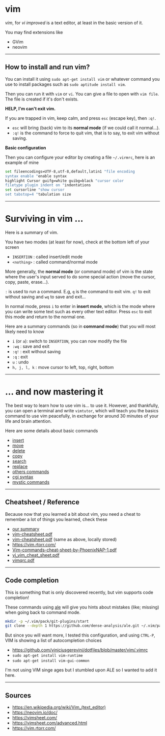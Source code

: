 # vim

*vim*, for *vi improved* is a text editor, 
at least in the basic version of it.

You may find extensions like

* GVim
* neovim

<hr class="sl">

## How to install and run vim?

You can install it using ``sudo apt-get install vim``
or whatever command you use to install packages
such as ``sudo aptitude install vim``.

Then you can run it with `vim` or `vi`. You can give
a file to open with ``vim file``. The file is
created if it's don't exists.

**HELP, I'm can't exit vim.**

If you are trapped in vim, keep calm, 
and press `esc` (escape key), then `:q!`.

* `esc` will bring (back) vim to its **normal mode** 
 (if we could call it normal...).
* `:q!` is the command to force to quit vim, that is to say,
  to exit vim without saving.

**Basic configuration**

Then you can configure your editor by creating
a file ``~/.virmrc``, here is an example of mine

```bash
set fileencodings=UTF-8,utf-8,default,latin1 "file encoding
syntax enable "enable syntax
highlight Cursor guifg=white guibg=black "cursor color
filetype plugin indent on "indentations
set cursorline "show cursor
set tabstop=4 "tabulation size
```

<hr class="sr">

# Surviving in vim ...

Here is a summary of vim.

You have two modes (at least for now),
check at the bottom left of your screen

* `INSERTION` : called insert/edit mode
* `<nothing>` : called command/normal mode

More generally, the **normal mode** (or command mode)
of vim is the state where the user's input served to do some
special action (move the cursor, copy, paste, erase...).

`:` is used to run a command. E.g, `q` is the command to exit vim.
`q!` to exit without saving and `wq` to save and exit...

In normal mode, press `i` to enter in **insert mode**,
which is the mode where you can write some text such as every
other text editor. Press `esc` to exit this mode and return to
the normal one.

Here are a summary commands (so in **command mode**)
that you will most likely need to know

* ``i`` (or `a`): switch to `INSERTION`, you can now modify the file
* ``:wq`` : save and exit
* ``:q!`` : exit without saving
* ``:q`` : exit
* ``u`` : undo
* ``h, j, l, k`` : move cursor to left, top, right, bottom

<hr class="sl">

# ... and now mastering it

The best way to learn how to use vim is... to use it.
However, and thankfully, you can open a terminal and write
`vimtutor`, which will teach you the basics command 
to use vim peacefully, in exchange for around 30 minutes of your
life and brain attention.

Here are some details about basic commands

* [insert](commands/insert.md)
* [move](commands/move.md)
* [delete](commands/delete.md)
* [copy](commands/copy.md)
* [search](commands/search.md)
* [replace](commands/replace.md)
* [others commands](commands/others.md)
* [cgi syntax](commands/cgi.md)
* [mystic commands](commands/special.md)

<hr class="sr">

## Cheatsheet / Reference

Because now that you learned a bit about vim, you need
a cheat to remember a lot of things you learned, check
these

* [our summary](summary.md)
* [vim-cheatsheet.pdf](https://www.cs.cmu.edu/~15131/f17/topics/vim/vim-cheatsheet.pdf)
* [vim-cheatsheet.pdf](download:vim-cheatsheet.pdf) (same as above, locally stored)
* <https://vim.rtorr.com/>
* [Vim-commands-cheat-sheet-by-PhoenixNAP-1.pdf](download:Vim-commands-cheat-sheet-by-PhoenixNAP-1.pdf)
* [vi_vim_cheat_sheet.pdf](https://www.shell-tips.com/cheat-sheets/vim-quick-references/vi_vim_cheat_sheet.pdf)
* [vimqrc.pdf](http://tnerual.eriogerg.free.fr/vimqrc.pdf)

<hr class="sl">

## Code completion

This is something that is only discovered recently,
but vim supports code completion!

These commands using 
[ale](https://github.com/dense-analysis/ale)
will give you hints about mistakes (like; missing)
when going back to command mode.

```bash
mkdir -p ~/.vim/pack/git-plugins/start
git clone --depth 1 https://github.com/dense-analysis/ale.git ~/.vim/pack/git-plugins/start/ale
```

But since you will want more, I tested this configuration,
and using ``CTRL-P``, VIM is showing a list of autocompletion choices

* <https://github.com/viniciusgerevini/dotfiles/blob/master/vim/.vimrc>
* ``sudo apt-get install vim-runtime``
* ``sudo apt-get install vim-gui-common``

I'm not using VIM singe ages but I stumbled upon ALE so
I wanted to add it here.

<hr class="sr">

## Sources

* <https://en.wikipedia.org/wiki/Vim_(text_editor)>
* <https://neovim.io/doc/>
* <https://vimsheet.com/>
* <https://vimsheet.com/advanced.html>
* <https://vim.rtorr.com/>